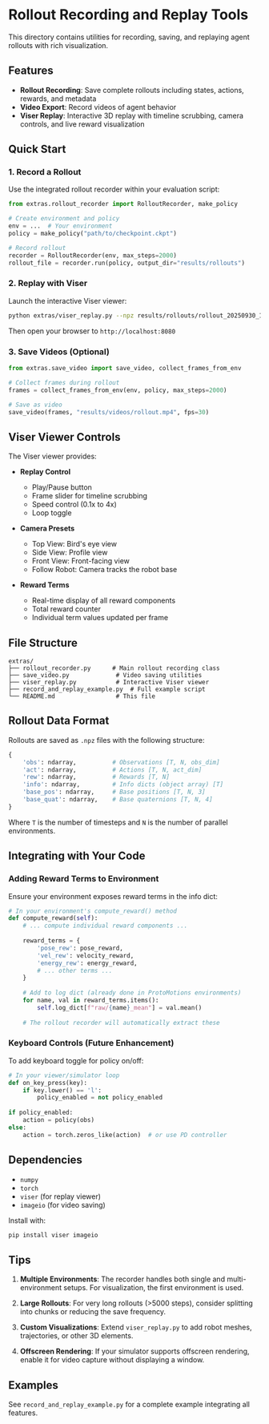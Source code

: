 # Rollout Recording and Replay Tools

This directory contains utilities for recording, saving, and replaying agent rollouts with rich visualization.

## Features

- **Rollout Recording**: Save complete rollouts including states, actions, rewards, and metadata
- **Video Export**: Record videos of agent behavior
- **Viser Replay**: Interactive 3D replay with timeline scrubbing, camera controls, and live reward visualization

## Quick Start

### 1. Record a Rollout

Use the integrated rollout recorder within your evaluation script:

```python
from extras.rollout_recorder import RolloutRecorder, make_policy

# Create environment and policy
env = ...  # Your environment
policy = make_policy("path/to/checkpoint.ckpt")

# Record rollout
recorder = RolloutRecorder(env, max_steps=2000)
rollout_file = recorder.run(policy, output_dir="results/rollouts")
```

### 2. Replay with Viser

Launch the interactive Viser viewer:

```bash
python extras/viser_replay.py --npz results/rollouts/rollout_20250930_123456.npz
```

Then open your browser to `http://localhost:8080`

### 3. Save Videos (Optional)

```python
from extras.save_video import save_video, collect_frames_from_env

# Collect frames during rollout
frames = collect_frames_from_env(env, policy, max_steps=2000)

# Save as video
save_video(frames, "results/videos/rollout.mp4", fps=30)
```

## Viser Viewer Controls

The Viser viewer provides:

- **Replay Control**
  - Play/Pause button
  - Frame slider for timeline scrubbing
  - Speed control (0.1x to 4x)
  - Loop toggle

- **Camera Presets**
  - Top View: Bird's eye view
  - Side View: Profile view
  - Front View: Front-facing view
  - Follow Robot: Camera tracks the robot base

- **Reward Terms**
  - Real-time display of all reward components
  - Total reward counter
  - Individual term values updated per frame

## File Structure

```
extras/
├── rollout_recorder.py      # Main rollout recording class
├── save_video.py             # Video saving utilities
├── viser_replay.py           # Interactive Viser viewer
├── record_and_replay_example.py  # Full example script
└── README.md                 # This file
```

## Rollout Data Format

Rollouts are saved as `.npz` files with the following structure:

```python
{
    'obs': ndarray,          # Observations [T, N, obs_dim]
    'act': ndarray,          # Actions [T, N, act_dim]
    'rew': ndarray,          # Rewards [T, N]
    'info': ndarray,         # Info dicts (object array) [T]
    'base_pos': ndarray,     # Base positions [T, N, 3]
    'base_quat': ndarray,    # Base quaternions [T, N, 4]
}
```

Where `T` is the number of timesteps and `N` is the number of parallel environments.

## Integrating with Your Code

### Adding Reward Terms to Environment

Ensure your environment exposes reward terms in the info dict:

```python
# In your environment's compute_reward() method
def compute_reward(self):
    # ... compute individual reward components ...
    
    reward_terms = {
        'pose_rew': pose_reward,
        'vel_rew': velocity_reward,
        'energy_rew': energy_reward,
        # ... other terms ...
    }
    
    # Add to log dict (already done in ProtoMotions environments)
    for name, val in reward_terms.items():
        self.log_dict[f"raw/{name}_mean"] = val.mean()
    
    # The rollout recorder will automatically extract these
```

### Keyboard Controls (Future Enhancement)

To add keyboard toggle for policy on/off:

```python
# In your viewer/simulator loop
def on_key_press(key):
    if key.lower() == 'l':
        policy_enabled = not policy_enabled
        
if policy_enabled:
    action = policy(obs)
else:
    action = torch.zeros_like(action)  # or use PD controller
```

## Dependencies

- `numpy`
- `torch`
- `viser` (for replay viewer)
- `imageio` (for video saving)

Install with:
```bash
pip install viser imageio
```

## Tips

1. **Multiple Environments**: The recorder handles both single and multi-environment setups. For visualization, the first environment is used.

2. **Large Rollouts**: For very long rollouts (>5000 steps), consider splitting into chunks or reducing the save frequency.

3. **Custom Visualizations**: Extend `viser_replay.py` to add robot meshes, trajectories, or other 3D elements.

4. **Offscreen Rendering**: If your simulator supports offscreen rendering, enable it for video capture without displaying a window.

## Examples

See `record_and_replay_example.py` for a complete example integrating all features. 
